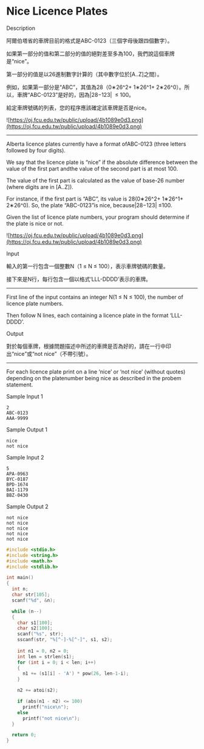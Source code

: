 # Nice Licence Plates

Description

阿爾伯塔省的車牌目前的格式是ABC-0123（三個字母後跟四個數字）。

如果第一部分的值和第二部分的值的絕對差至多為100，我們說這個車牌是“nice”。

第一部分的值是以26進制數字計算的（其中數字位於[A..Z]之間）。

例如，如果第一部分是“ABC”，其值為28（0∗26^2+ 1∗26^1+ 2∗26^0）。所以，車牌“ABC-0123”是好的，因為|28−123|  ≤ 100。

給定車牌號碼的列表，您的程序應該確定該車牌是否是nice。

![https://oj.fcu.edu.tw/public/upload/4b1089e0d3.png](https://oj.fcu.edu.tw/public/upload/4b1089e0d3.png)

- ------------------------------------------------------------------------------

Alberta licence plates currently have a format ofABC-0123 (three letters followed by four digits).

We say that the licence plate is “nice” if the absolute difference between the value of the first part andthe value of the second part is at most 100.

The value of the first part is calculated as the value of base-26 number (where digits are in [A..Z]).

For instance, if the first part is “ABC”, its value is 28(0∗26^2+ 1∗26^1+ 2∗26^0). So, the plate “ABC-0123”is nice, because|28−123| ≤100.

Given the list of licence plate numbers, your program should determine if the plate is nice or not.

![https://oj.fcu.edu.tw/public/upload/4b1089e0d3.png](https://oj.fcu.edu.tw/public/upload/4b1089e0d3.png)

Input

輸入的第一行包含一個整數N（1 ≤ N ≤ 100），表示車牌號碼的數量。

接下來是N行，每行包含一個以格式‘LLL-DDDD’表示的車牌。

- ------------------------------------------------------------------------------

First line of the input contains an integer N(1 ≤ N ≤ 100), the number of licence plate numbers.

Then follow N lines, each containing a licence plate in the format ‘LLL-DDDD’.

Output

對於每個車牌，根據問題描述中所述的車牌是否為好的，請在一行中印出“nice”或“not nice”（不帶引號）。

- ------------------------------------------------------------------------------

For each licence plate print on a line ‘nice’ or ‘not nice’ (without quotes) depending on the platenumber being nice as described in the probem statement.

Sample Input 1

```
2
ABC-0123
AAA-9999

```

Sample Output 1

```
nice
not nice

```

Sample Input 2

```
5
APA-0963
BYC-0187
BPD-1674
BAI-1179
BBZ-0430

```

Sample Output 2

```
not nice
not nice
not nice
not nice
not nice
```

```c
#include <stdio.h>
#include <string.h>
#include <math.h>
#include <stdlib.h>

int main()
{
  int n;
  char str[105];
  scanf("%d", &n);

  while (n--)
  {
    char s1[100];
    char s2[100];
    scanf("%s", str);
    sscanf(str, "%[^-]-%[^-]", s1, s2);
    
    int n1 = 0, n2 = 0;
    int len = strlen(s1);
    for (int i = 0; i < len; i++)
    {
      n1 += (s1[i] - 'A') * pow(26, len-1-i);
    }

    n2 += atoi(s2);

    if (abs(n1 - n2) <= 100)
      printf("nice\n");
    else
      printf("not nice\n");
  }

  return 0;
}
```